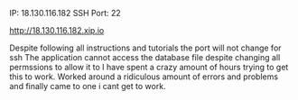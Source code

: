IP: 18.130.116.182
SSH Port: 22

http://18.130.116.182.xip.io

Despite following all instructions and tutorials the port will not change for
ssh
The application cannot access the database file despite changing all permssions
to allow it to
I have spent a crazy amount of hours trying to get this to work. Worked around
a ridiculous amount of errors and problems and finally came to one i cant get to
work.
